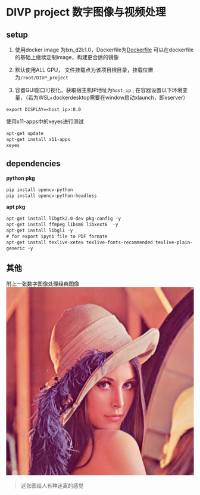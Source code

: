 # DIVP project 数字图像与视频处理 

## setup 
1. 使用docker image 为lxn_d2l:1.0，Dockerfile为[Dockerfile](./Dockerfile)
可以在dockerfile的基础上继续定制image，构建更合适的镜像

2. 默认使用ALL GPU， 文件挂载点为该项目根目录，挂载位置为`/root/DIVP_project` 

3. 容器GUI窗口可视化，获取宿主机IP地址为`host_ip` , 在容器设置以下环境变量，（若为WSL+dockerdesktop需要在window启动xlaunch，即xserver）
```shell
export DISPLAY=<host_ip>:0.0
```
使用x11-apps中的xeyes进行测试
```shell
apt-get update
apt-get install x11-apps
xeyes
```
## dependencies
**python pkg** 
```shell
pip install opencv-python
pip install opencv-python-headless
```
**apt pkg**
```shell
apt-get install libgtk2.0-dev pkg-config -y
apt-get install ffmpeg libsm6 libxext6  -y
apt-get install libgl1 -y
# for export ipynb file to PDF formate
apt-get install texlive-xetex texlive-fonts-recommended texlive-plain-generic -y
```

## 其他
附上一张数字图像处理经典图像
![lena](./project02/proj02-images/lena_std.bmp)
> 这张图给人有种迷离的感觉
